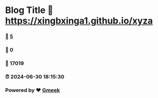 # Blog Title :link: https://xingbxinga1.github.io/xyza 
### :page_facing_up: [5](https://xingbxinga1.github.io/xyza/tag.html) 
### :speech_balloon: 0 
### :hibiscus: 17019 
### :alarm_clock: 2024-06-30 18:15:30 
### Powered by :heart: [Gmeek](https://github.com/Meekdai/Gmeek)

